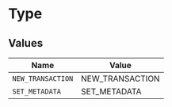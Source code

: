 # Type


## Values

| Name              | Value             |
| ----------------- | ----------------- |
| `NEW_TRANSACTION` | NEW_TRANSACTION   |
| `SET_METADATA`    | SET_METADATA      |